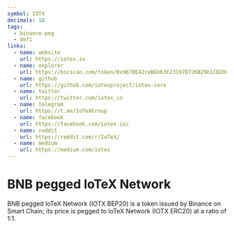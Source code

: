 ```yaml
---
symbol: IOTX
decimals: 18
tags:
  - binance-peg
  - defi
links:
  - name: website
    url: https://iotex.io
  - name: explorer
    url: https://bscscan.com/token/0x9678E42ceBEb63F23197D726B29b1CB20d0064E5
  - name: github
    url: https://github.com/iotexproject/iotex-core
  - name: twitter
    url: https://twitter.com/iotex_io
  - name: telegram
    url: https://t.me/IoTeXGroup
  - name: facebook
    url: https://facebook.com/iotex.io/
  - name: reddit
    url: https://reddit.com/r/IoTeX/
  - name: medium
    url: https://medium.com/iotex
---
```


# BNB pegged IoTeX Network

BNB pegged IoTeX Network (IOTX BEP20) is a token issued by Binance on Smart Chain; its price is pegged to IoTeX Network (IOTX ERC20) at a ratio of 1:1.
